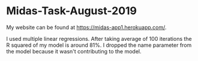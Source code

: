 # Midas-Task-August-2019

My website can be found at https://midas-app1.herokuapp.com/.

I used multiple linear regressions. After taking average of 100 iterations the R squared of my model is around 81%. I dropped the 
name parameter from the model because it wasn't contributing to the model.
